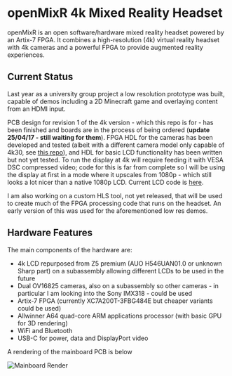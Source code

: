 # openMixR 4k Mixed Reality Headset

openMixR is an open software/hardware mixed reality headset powered by an Artix-7 FPGA. It combines a high-resolution (4k) virtual reality headset with
4k cameras and a powerful FPGA to provide augmented reality experiences.

## Current Status

Last year as a university group project a low resolution prototype was built, capable of demos
including a 2D Minecraft game and overlaying content from an HDMI input.

PCB design for revision 1 of the 4k version - which this repo is for - has been finished and
boards are in the process of being ordered (__update 25/04/17 - still waiting for them__). FPGA HDL for the cameras has been developed and tested (albeit
  with a different camera model only capable of 4k30, see [this repo](https://github.com/daveshah1/CSI2Rx)), and HDL for basic LCD functionality has been written
but not yet tested. To run the display at 4k will require feeding it with VESA DSC compressed video; code for
this is far from complete so I will be using the display at first in a mode where it upscales from 1080p - which
still looks a lot nicer than a native 1080p LCD. Current LCD code is [here](https://github.com/daveshah1/DSITx).

I am also working on a custom HLS tool, not yet released, that will be used to create much of the FPGA processing
code that runs on the headset. An early version of this was used for the aforementioned low res demos.

## Hardware Features

The main components of the hardware are:

 - 4k LCD repurposed from Z5 premium (AUO H546UAN01.0 or unknown Sharp part) on a subassembly allowing different LCDs to be used in the future
 - Dual OV16825 cameras, also on a subassembly so other cameras - in particular I am looking into the Sony IMX318 - could be used
 - Artix-7 FPGA (currently XC7A200T-3FBG484E but cheaper variants could be used)
 - Allwinner A64 quad-core ARM applications processor (with basic GPU for 3D rendering)
 - WiFi and Bluetooth
 - USB-C for power, data and DisplayPort video

A rendering of the mainboard PCB is below

![Mainboard Render](https://ds0.me/ar/mainboard-render-sm.jpg)
